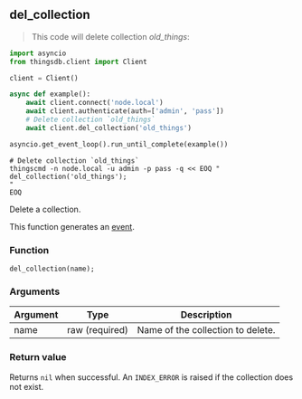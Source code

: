 ## del_collection

> This code will delete collection *old_things*:

```python
import asyncio
from thingsdb.client import Client

client = Client()

async def example():
    await client.connect('node.local')
    await client.authenticate(auth=['admin', 'pass'])
    # Delete collection `old_things`
    await client.del_collection('old_things')

asyncio.get_event_loop().run_until_complete(example())
```

```shell
# Delete collection `old_things`
thingscmd -n node.local -u admin -p pass -q << EOQ "
del_collection('old_things');
"
EOQ
```

Delete a collection.

This function generates an [event](#events).

### Function
`del_collection(name);`

### Arguments
Argument | Type | Description
-------- | ---- | -----------
name | raw (required) | Name of the collection to delete.

### Return value
Returns `nil` when successful. An `INDEX_ERROR` is raised if the collection does not exist.
